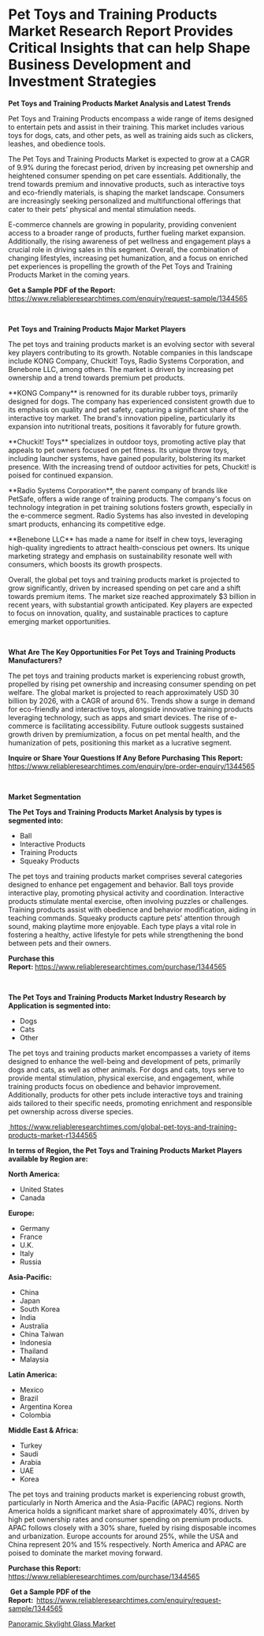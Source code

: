 <p><h1>Pet Toys and Training Products Market Research Report Provides Critical Insights that can help Shape Business Development and Investment Strategies</h1></p><p><strong>Pet Toys and Training Products Market Analysis and Latest Trends</strong></p>
<p><p>Pet Toys and Training Products encompass a wide range of items designed to entertain pets and assist in their training. This market includes various toys for dogs, cats, and other pets, as well as training aids such as clickers, leashes, and obedience tools. </p><p>The Pet Toys and Training Products Market is expected to grow at a CAGR of 9.9% during the forecast period, driven by increasing pet ownership and heightened consumer spending on pet care essentials. Additionally, the trend towards premium and innovative products, such as interactive toys and eco-friendly materials, is shaping the market landscape. Consumers are increasingly seeking personalized and multifunctional offerings that cater to their pets' physical and mental stimulation needs. </p><p>E-commerce channels are growing in popularity, providing convenient access to a broader range of products, further fueling market expansion. Additionally, the rising awareness of pet wellness and engagement plays a crucial role in driving sales in this segment. Overall, the combination of changing lifestyles, increasing pet humanization, and a focus on enriched pet experiences is propelling the growth of the Pet Toys and Training Products Market in the coming years.</p></p>
<p><strong>Get a Sample PDF of the Report:&nbsp;</strong> <a href="https://www.reliableresearchtimes.com/enquiry/request-sample/1344565?utm_campaign=3311&utm_medium=2&utm_source=Github&utm_content=ia&utm_term=24032025&utm_id=pet-toys-and-training-products">https://www.reliableresearchtimes.com/enquiry/request-sample/1344565</a></p>
<p>&nbsp;</p>
<p><strong>Pet Toys and Training Products Major Market Players</strong></p>
<p><p>The pet toys and training products market is an evolving sector with several key players contributing to its growth. Notable companies in this landscape include KONG Company, Chuckit! Toys, Radio Systems Corporation, and Benebone LLC, among others. The market is driven by increasing pet ownership and a trend towards premium pet products.</p><p>**KONG Company** is renowned for its durable rubber toys, primarily designed for dogs. The company has experienced consistent growth due to its emphasis on quality and pet safety, capturing a significant share of the interactive toy market. The brand's innovation pipeline, particularly its expansion into nutritional treats, positions it favorably for future growth.</p><p>**Chuckit! Toys** specializes in outdoor toys, promoting active play that appeals to pet owners focused on pet fitness. Its unique throw toys, including launcher systems, have gained popularity, bolstering its market presence. With the increasing trend of outdoor activities for pets, Chuckit! is poised for continued expansion.</p><p>**Radio Systems Corporation**, the parent company of brands like PetSafe, offers a wide range of training products. The company's focus on technology integration in pet training solutions fosters growth, especially in the e-commerce segment. Radio Systems has also invested in developing smart products, enhancing its competitive edge.</p><p>**Benebone LLC** has made a name for itself in chew toys, leveraging high-quality ingredients to attract health-conscious pet owners. Its unique marketing strategy and emphasis on sustainability resonate well with consumers, which boosts its growth prospects.</p><p>Overall, the global pet toys and training products market is projected to grow significantly, driven by increased spending on pet care and a shift towards premium items. The market size reached approximately $3 billion in recent years, with substantial growth anticipated. Key players are expected to focus on innovation, quality, and sustainable practices to capture emerging market opportunities.</p></p>
<p>&nbsp;</p>
<p><strong>What Are The Key Opportunities For Pet Toys and Training Products Manufacturers?</strong></p>
<p><p>The pet toys and training products market is experiencing robust growth, propelled by rising pet ownership and increasing consumer spending on pet welfare. The global market is projected to reach approximately USD 30 billion by 2026, with a CAGR of around 6%. Trends show a surge in demand for eco-friendly and interactive toys, alongside innovative training products leveraging technology, such as apps and smart devices. The rise of e-commerce is facilitating accessibility. Future outlook suggests sustained growth driven by premiumization, a focus on pet mental health, and the humanization of pets, positioning this market as a lucrative segment.</p></p>
<p><strong>Inquire or Share Your Questions If Any Before Purchasing This Report:</strong> <a href="https://www.reliableresearchtimes.com/enquiry/pre-order-enquiry/1344565?utm_campaign=3311&utm_medium=2&utm_source=Github&utm_content=ia&utm_term=24032025&utm_id=pet-toys-and-training-products">https://www.reliableresearchtimes.com/enquiry/pre-order-enquiry/1344565</a></p>
<p>&nbsp;</p>
<p><strong>Market Segmentation</strong></p>
<p><strong>The Pet Toys and Training Products Market Analysis by types is segmented into:</strong></p>
<p><ul><li>Ball</li><li>Interactive Products</li><li>Training Products</li><li>Squeaky Products</li></ul></p>
<p><p>The pet toys and training products market comprises several categories designed to enhance pet engagement and behavior. Ball toys provide interactive play, promoting physical activity and coordination. Interactive products stimulate mental exercise, often involving puzzles or challenges. Training products assist with obedience and behavior modification, aiding in teaching commands. Squeaky products capture pets’ attention through sound, making playtime more enjoyable. Each type plays a vital role in fostering a healthy, active lifestyle for pets while strengthening the bond between pets and their owners.</p></p>
<p><strong>Purchase this Report:&nbsp;</strong><a href="https://www.reliableresearchtimes.com/purchase/1344565?utm_campaign=3311&utm_medium=2&utm_source=Github&utm_content=ia&utm_term=24032025&utm_id=pet-toys-and-training-products">https://www.reliableresearchtimes.com/purchase/1344565</a></p>
<p>&nbsp;</p>
<p><strong>The Pet Toys and Training Products Market Industry Research by Application is segmented into:</strong></p>
<p><ul><li>Dogs</li><li>Cats</li><li>Other</li></ul></p>
<p><p>The pet toys and training products market encompasses a variety of items designed to enhance the well-being and development of pets, primarily dogs and cats, as well as other animals. For dogs and cats, toys serve to provide mental stimulation, physical exercise, and engagement, while training products focus on obedience and behavior improvement. Additionally, products for other pets include interactive toys and training aids tailored to their specific needs, promoting enrichment and responsible pet ownership across diverse species.</p></p>
<p><a href="https://www.reliableresearchtimes.com/global-pet-toys-and-training-products-market-r1344565?utm_campaign=3311&utm_medium=2&utm_source=Github&utm_content=ia&utm_term=24032025&utm_id=pet-toys-and-training-products">&nbsp;https://www.reliableresearchtimes.com/global-pet-toys-and-training-products-market-r1344565</a></p>
<p><strong>In terms of Region, the Pet Toys and Training Products Market Players available by Region are:</strong></p>
<p>
    <p> <strong> North America: </strong>
        <ul>
            <li>United States</li>
            <li>Canada</li>
        </ul>
        </p> 
    <p> <strong> Europe: </strong>
        <ul>
            <li>Germany</li>
            <li>France</li>
            <li>U.K.</li>
            <li>Italy</li>
            <li>Russia</li>
        </ul>
        </p> 
    <p> <strong> Asia-Pacific: </strong>
        <ul>
            <li>China</li>
            <li>Japan</li>
            <li>South Korea</li>
            <li>India</li>
            <li>Australia</li>
            <li>China Taiwan</li>
            <li>Indonesia</li>
            <li>Thailand</li>
            <li>Malaysia</li>
        </ul>
        </p> 
    <p> <strong> Latin America: </strong>
        <ul>
            <li>Mexico</li>
            <li>Brazil</li>
            <li>Argentina Korea</li>
            <li>Colombia</li>
        </ul>
        </p> 
    <p> <strong> Middle East & Africa: </strong>
        <ul>
            <li>Turkey</li>
            <li>Saudi</li>
            <li>Arabia</li>
            <li>UAE</li>
            <li>Korea</li>
        </ul>
    </p>
    </p>
<p><p>The pet toys and training products market is experiencing robust growth, particularly in North America and the Asia-Pacific (APAC) regions. North America holds a significant market share of approximately 40%, driven by high pet ownership rates and consumer spending on premium products. APAC follows closely with a 30% share, fueled by rising disposable incomes and urbanization. Europe accounts for around 25%, while the USA and China represent 20% and 15% respectively. North America and APAC are poised to dominate the market moving forward.</p></p>
<p><strong>Purchase this Report: </strong><a href="https://www.reliableresearchtimes.com/purchase/1344565?utm_campaign=3311&utm_medium=2&utm_source=Github&utm_content=ia&utm_term=24032025&utm_id=pet-toys-and-training-products">https://www.reliableresearchtimes.com/purchase/1344565</a></p>
<p>&nbsp;<strong>Get a Sample PDF of the Report:&nbsp;&nbsp;</strong><a href="https://www.reliableresearchtimes.com/enquiry/request-sample/1344565?utm_campaign=3311&utm_medium=2&utm_source=Github&utm_content=ia&utm_term=24032025&utm_id=pet-toys-and-training-products">https://www.reliableresearchtimes.com/enquiry/request-sample/1344565</a></p>
<p><strong></strong></p>
<p><p><a href="https://github.com/djarixneoza/Market-Research-Report-List-1/blob/main/panoramic-skylight-glass-market.md?utm_campaign=3311&utm_medium=2&utm_source=Github&utm_content=ia&utm_term=24032025&utm_id=pet-toys-and-training-products">Panoramic Skylight Glass Market</a></p></p>
